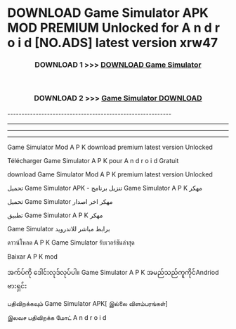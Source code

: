 # DOWNLOAD Game Simulator  APK MOD PREMIUM Unlocked for A n d r o i d [NO.ADS] latest version xrw47 



<div align="center">

<h3>DOWNLOAD 1 >>> <a href="https://getmod2.web.app/?judul=Game Simulator ">DOWNLOAD Game Simulator </a></h3><br>

<h3>DOWNLOAD 2 >>> <a href="https://getmod2.web.app/?judul=Game Simulator ">Game Simulator  DOWNLOAD </a></h3>

</div>
----------------------------------------------------------

----------------------------------------------------------

----------------------------------------------------------

----------------------------------------------------------

Game Simulator  Mod A P K download premium latest version Unlocked

Télécharger Game Simulator  A P K pour A n d r o i d Gratuit

download Game Simulator  Mod A P K premium latest version Unlocked

تحميل Game Simulator  APK - تنزيل برنامج Game Simulator  A P K مهكر

تحميل Game Simulator  مهكر اخر اصدار

تطبيق Game Simulator  A P K مهكر

Game Simulator  برابط مباشر للاندرويد

ดาวน์โหลด A P K Game Simulator  รับเวอร์ชันล่าสุด

Baixar A P K mod

အက်ပ်ကို ဒေါင်းလုဒ်လုပ်ပါ။ Game Simulator  A P K အမည်သည်ကူကိုင်Andriod ဗားရှင်း

பதிவிறக்கவும் Game Simulator  APK[ இல்லை விளம்பரங்கள்] 
 
இலவச பதிவிறக்க மோட் A n d r o i d



